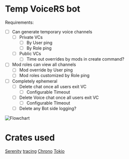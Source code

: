 # Temp VoiceRS bot

Requirements:
- [ ] Can generate temporary voice channels
	- [ ] Private VCs 
		- [ ] By User ping
		- [ ] By Role ping
	- [ ] Public VCs
		- [ ] Time out overrides by mods in create command?
- [ ] Mod roles can view all channels
	- [ ] Mod override by User ping 
	- [ ] Mod roles customized by Role ping
- [ ] Completely ephemeral 
	- [ ] Delete chat once all users exit VC
		- [ ] Configurable Timeout
	- [ ] Delete Voice chat once all users exit VC
		- [ ] Configurable TImeout
	- [ ] Delete any Bot side logging?

![Flowchart](link.jpg)

# Crates used
[Serenity](https://crates.io/crates/serenity)
[tracing](https://crates.io/crates/tracing)
[Chrono](https://crates.io/crates/chrono)
[Tokio](https://crates.io/crates/tokio)
